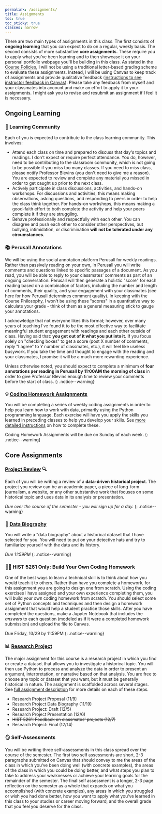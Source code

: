 ```yaml
---
permalink: /assignments/
title: Assignments
toc: true
toc_sticky: true
classes: narrow
---
```


There are two main types of assignments in this class. The first consists of **ongoing learning** that you can expect to do on a regular, weekly basis. The second consists of more substantive **core assignments**. These require you to apply what you've been learning and to then showcase it on your personal portfolio webpage you'll be building in this class. As stated in the [Course Policies]({{site.baseurl}}/about-this-course), I will not be using a traditional letter-based grading scheme to evaluate these assignments. Instead, I will be using Canvas to keep track of assignments and provide qualitative feedback ([instructions to see instructor feedback in Canvas](https://community.canvaslms.com/t5/Student-Guide/How-do-I-view-assignment-comments-from-my-instructor/ta-p/283)). Please take any feedback from myself and your classmates into account and make an effort to apply it to your assignments. I might ask you to revise and resubmit an assignment if I feel it is necessary.

## Ongoing Learning

### 🙋 Learning Community

Each of you is expected to contribute to the class learning community. This involves:

- Attend each class on time and prepared to discuss that day's topics and readings. I don't expect or require perfect attendance. You do, however, need to be contributing to the classroom community, which is not going to be possible if you miss too many classes. If you need to miss class, please notify Professor Blevins (you don't need to give me a reason). You are expected to review and complete any material you missed in order to get caught up prior to the next class.
- Actively participate in class discussions, activities, and hands-on workshops. For discussions and activities, this means making observations, asking questions, and responding to peers in order to help the class think together. For hands-on workshops, this means making a good-faith effort to both complete the activity and help your peers complete it if they are struggling.
- Behave professionally and respectfully with each other. You can disagree and push each other to consider other perspectives, but bullying, intimidation, or discrimination **will not be tolerated under any circumstances**.

### 📚 Perusall Annotations

We will be using the social annotation platform Perusall for weekly readings. Rather than passively reading on your own, in Perusall you will write comments and questions linked to specific passages of a document. As you read, you will be able to reply to your classmates’ comments as part of an ongoing conversation. Perusall will then generate a holistic "score" for each reading based on a combination of factors, including the number and length of comments, their quality, and your engagement with your classmates (see here for how Perusall determines comment quality). In keeping with the Course Philosophy, I won't be using these "scores" in a quantitative way to calculate your grade - think of them as a general measuring stick to gauge your annotations.

I acknowledge that not everyone likes this format; however, over many years of teaching I've found it to be the most effective way to facilitate meaningful student engagement with readings and each other outside of class. Having said that: **you get out of it what you put into it.** If you focus solely on "checking boxes" to get a score (post X number of comments, reply "I agree" to Y number of classmates, etc.), it will feel like useless busywork. If you take the time and thought to engage with the reading and your classmates, I promise it will be a much more rewarding experience.

Unless otherwise noted, you should expect to complete a minimum of **four annotations per reading in Perusall by 11:00AM the morning of class** in order to give Professor Blevins enough time to review your comments before the start of class.
{: .notice--warning}

### 💡 [Coding Homework Assignments]({{site.baseurl}}/assignments/coding-homework)

You will be completing a series of weekly coding assignments in order to help you learn how to work with data, primarily using the Python programming language. Each exercise will have you apply the skills you learned in preceding classes to help you develop your skills. See [more detailed instructions]({{site.baseurl}}/assignments/coding-homework) on how to complete these.

Coding Homework Assignments will be due on Sunday of each week.
{: .notice--warning}

## Core Assignments

### [Project Review]({{site.baseurl}}/assignments/project-review) 🔍

Each of you will be writing a review of a **data-driven historical project**. The project you review can be an academic paper, a piece of long-form journalism, a website, or any other substantive work that focuses on some historical topic and uses data in its analysis or presentation.

_Due over the course of the semester - you will sign up for a day._
{: .notice--warning}

### 📝 [Data Biography]({{site.baseurl}}/assignments/data-biography)

You will write a "data biography" about a historical dataset that I have selected for you. You will need to put on your detective hats and try to familiarize yourself with the data and its history.

_Due 11:59PM_
{: .notice--warning}

### 🧑‍🏫 HIST 5261 Only: Build Your Own Coding Homework

One of the best ways to learn a technical skill is to think about how you would teach it to others. Rather than have you complete a homework, for this assignment you are going to design one from scratch. Using the coding exercises I have assigned and your own experience completing them, you will build your own coding homework from scratch. You should select some set of Python concepts and techniques and then design a homework assignment that would help a student practice those skills. After you have completed the questions, make a Jupyter Notebook that includes the _answers_ to each question (modeled as if it were a completed homework submission) and upload the file to Canvas.

Due Friday, 10/29 by 11:59PM
{: .notice--warning}

### 📊 [Research Project]({{site.baseurl}}/assignments/research-project)

The major assignment for this course is a research project in which you find or create a dataset that allows you to investigate a historical topic. You will then use Python to process and analyze the data in order to present an argument, interpretation, or narrative based on that analysis. You are free to choose any topic or dataset that you want, but it must be generally historical in nature. The assignment is scaffolded across several stages. See [full assignment description]({{site.baseurl}}/assignments/research-project) for more details on each of these steps.

- Research Project Proposal (11/9)
- Research Project Data Biography (11/19)
- Research Project: Draft (12/5)
- Research Project Presentation (12/6)
- ~~HIST 5261: Feedback on classmates' projects (12/7)~~
- Research Project: Final (12/14)

### 🪞 Self-Assessments

You will be writing three self-assessments in this class spread over the course of the semester. The first two self assessments are short, 2-3 paragraphs submitted on Canvas that should convey to me the areas of the class in which you've been doing well (with concrete examples), the areas of the class in which you could be doing better, and what steps you plan to take to address your weaknesses or achieve your learning goals for the remainder of the semester. The final self assessment is a longer, 2-3 page reflection on the semester as a whole that expands on what you accomplished (with concrete examples), any areas in which you struggled or wish you had done better, how you want to apply what you've learned in this class to your studies or career moving forward, and the overall grade that you feel you deserve for the class.
